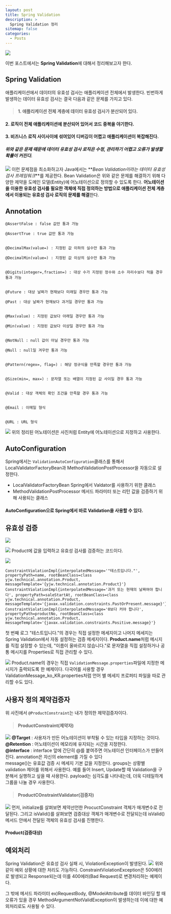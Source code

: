 ```yaml
---
layout: post
title: Spring Validation
description: >
  Spring Validation 정리
sitemap: false
categories:
  - Posts
---
```


![](https://images.velog.io/images/yjw8459/post/17eb3bfe-fb5d-44f9-90e8-45c3719038cb/%E1%84%89%E1%85%B3%E1%84%8F%E1%85%B3%E1%84%85%E1%85%B5%E1%86%AB%E1%84%89%E1%85%A3%E1%86%BA%202022-01-09%20%E1%84%8B%E1%85%A9%E1%84%92%E1%85%AE%204.13.11.png)


이번 포스트에서는 **Spring Validation**에 대해서 정리해보고자 한다.

## Spring Validation
애플리케이션에서 데이터의 유효성 검사는 애플리케이션 전체에서 발생한다.
빈번하게 발생하는 데이터 유효성 검사는 결국 다음과 같은 문제를 가지고 있다.

>#### 1. 애플리케이션 전체 계층에 데이터 유효성 검사가 분산되어 있다.
#### 2. 로직이 전체 애플리케이션에 분산되어 있어서 코드 중복을 야기한다.
#### 3. 비즈니스 로직 사이사이에 섞여있어 디버깅이 어렵고 애플리케이션이 복잡해진다.
##### 위와 같은 문제 때문에 데이터 유효성 검사 로직은 수정, 관리하기 어렵고 오류가 발생할 확률이 커진다.

![](https://images.velog.io/images/yjw8459/post/17eb3bfe-fb5d-44f9-90e8-45c3719038cb/%E1%84%89%E1%85%B3%E1%84%8F%E1%85%B3%E1%84%85%E1%85%B5%E1%86%AB%E1%84%89%E1%85%A3%E1%86%BA%202022-01-09%20%E1%84%8B%E1%85%A9%E1%84%92%E1%85%AE%204.13.11.png)
이런 문제점을 최소화하고자 Java에서는 **_Bean Validation이라는 데이터 유효성 검사 프레임워크_**를 제공한다. 
Bean Validation은 위와 같은 문제를 해결하기 위해 다양한 제약을 도메인 모델(Entity)에 어노테이션으로 정의할 수 있도록 한다. **어노테이션을 이용한 유효성 검사를 필요한 객체에 직접 정의하는 방법으로 애플리케이션 전체 계층에서 이용되는 유효성 검사 로직의 문제를 해결**한다.


## Annotation
```
@AssertFalse : false 값만 통과 가능

@AssertTrue : true 값만 통과 가능


@DecimalMax(value=) : 지정된 값 이하의 실수만 통과 가능

@DecimalMin(value=) : 지정된 값 이상의 실수만 통과 가능

 
@Digits(integer=,fraction=) : 대상 수가 지정된 정수와 소수 자리수보다 적을 경우 통과 가능


@Future : 대상 날짜가 현재보다 미래일 경우만 통과 가능

@Past : 대상 날짜가 현재보다 과거일 경우만 통과 가능


@Max(value) : 지정된 값보다 아래일 경우만 통과 가능

@Min(value) : 지정된 값보다 이상일 경우만 통과 가능


@NotNull : null 값이 아닐 경우만 통과 가능

@Null : null일 겨우만 통과 가능


@Pattern(regex=, flag=) : 해당 정규식을 만족할 경우만 통과 가능


@Size(min=, max=) : 문자열 또는 배열이 지정된 값 사이일 경우 통과 가능


@Valid : 대상 객체의 확인 조건을 만족할 경우 통과 가능


@Email : 이메일 형식


@URL : URL 형식
```

![](https://images.velog.io/images/yjw8459/post/84854d1d-7a91-491e-bdf5-8a07f4714d3e/%E1%84%89%E1%85%B3%E1%84%8F%E1%85%B3%E1%84%85%E1%85%B5%E1%86%AB%E1%84%89%E1%85%A3%E1%86%BA%202022-01-09%20%E1%84%8B%E1%85%A9%E1%84%92%E1%85%AE%204.16.11.png)
위의 정리된 어노테이션은 사진처럼 Entity에 어노테이션으로 지정하고 사용한다.

## AutoConfiguration

Spring에서는 ``ValidationAutoConfiguration``클래스를 통해서 LocalValidatorFactoryBean과 MethodValidationPostProcessor을 자동으로 설정한다.

- LocalValidatorFactoryBean 
	Spring에서 Valdator를 사용하기 위한 클래스
- MethodValidationPostProcessor
	메서드 파라미터 또는 리턴 값을 검증하기 위해 사용되는 클래스
    
#### AutoConfiguration으로 Spring에서 바로 Validation을 사용할 수 있다.

## 유효성 검증

![](https://images.velog.io/images/yjw8459/post/b4c448b9-101f-4b1b-8a3d-278b6c975f0e/%E1%84%89%E1%85%B3%E1%84%8F%E1%85%B3%E1%84%85%E1%85%B5%E1%86%AB%E1%84%89%E1%85%A3%E1%86%BA%202022-01-09%20%E1%84%8B%E1%85%A9%E1%84%92%E1%85%AE%204.51.16.png)

![](https://images.velog.io/images/yjw8459/post/29c6b5ef-b943-482f-801e-b1fc45f5ff5b/%E1%84%89%E1%85%B3%E1%84%8F%E1%85%B3%E1%84%85%E1%85%B5%E1%86%AB%E1%84%89%E1%85%A3%E1%86%BA%202022-01-09%20%E1%84%8B%E1%85%A9%E1%84%92%E1%85%AE%204.45.49.png)
Product에 값을 입력하고 유효성 검사를 검증하는 코드이다.

![](https://images.velog.io/images/yjw8459/post/4b463991-3d80-468c-bb6b-393569513acf/%E1%84%89%E1%85%B3%E1%84%8F%E1%85%B3%E1%84%85%E1%85%B5%E1%86%AB%E1%84%89%E1%85%A3%E1%86%BA%202022-01-09%20%E1%84%8B%E1%85%A9%E1%84%92%E1%85%AE%204.48.55.png)

```
ConstraintViolationImpl{interpolatedMessage='"테스트입니다."', propertyPath=name, rootBeanClass=class yjw.technical.annotation.Product, messageTemplate='{yjw.technical.annotation.Product}'}
ConstraintViolationImpl{interpolatedMessage='과거 또는 현재의 날짜여야 합니다', propertyPath=saleStartAt, rootBeanClass=class yjw.technical.annotation.Product, messageTemplate='{javax.validation.constraints.PastOrPresent.message}'}
ConstraintViolationImpl{interpolatedMessage='0보다 커야 합니다', propertyPath=productNo, rootBeanClass=class yjw.technical.annotation.Product, messageTemplate='{javax.validation.constraints.Positive.message}'}
```

첫 번째 로그 "테스트입니다."의 경우는 직접 설정한 메세지이고 나머지 메세지는 Spring Validation에서 자동 설정하는 검증 메세지이다. 
**Product.name**처럼 메시지를 직접 설정할 수 있는데, "이름이 올바르지 않습니다."로 문자열을 직접 설정하거나 공통 메시지를 Properties로 직접 관리할 수 있다. 


![](https://images.velog.io/images/yjw8459/post/5ea488b7-4594-4ae7-9761-3f5ea1c8b741/%E1%84%89%E1%85%B3%E1%84%8F%E1%85%B3%E1%84%85%E1%85%B5%E1%86%AB%E1%84%89%E1%85%A3%E1%86%BA%202022-01-09%20%E1%84%8B%E1%85%A9%E1%84%92%E1%85%AE%204.55.21.png)
Product.name의 경우는 직접 ``ValidationMessage.properties``파일에 지정한 메시지가 출력되도록 한 예제이다.
다국어를 사용할 경우 ValidationMessage_ko_KR.properties처럼 언어 별 메세지 프로퍼티 파일을 따로 관리할 수도 있다. 

## 사용자 정의 제약검증자

위 사진에서 ``@ProductConstraint``는 내가 정의한 제약검증자이다.

>#### ProductConstraint(제약자)
![](https://images.velog.io/images/yjw8459/post/62910e52-5604-4079-862f-802d40a6ce07/%E1%84%89%E1%85%B3%E1%84%8F%E1%85%B3%E1%84%85%E1%85%B5%E1%86%AB%E1%84%89%E1%85%A3%E1%86%BA%202022-01-09%20%E1%84%8B%E1%85%A9%E1%84%92%E1%85%AE%205.05.35.png)
**@Target** : 사용자가 만든 어노테이션이 부착될 수 있는 타입을 지정하는 것이다.
<br>
**@Retention** : 어노테이션이 메모리에 유지되는 시간을 지정한다.
<br>
**@interface** : interface 앞에 간단히 @를 붙여주면 어노테이션 인터페이스가 만들어진다. annotation은 자신의 element를 가질 수 있다
<br>
message()는 유효값 검증 시 메세지 기본 값을 지정한다.
groups는 상황별 validation 제어를 위해서 사용한다. 예를 들어 Insert, Update할 때 Validation을 구분해서 실행하고 싶을 때 사용한다.
payload는 심각도를 나타내는데, 더욱 디테일하게 그룹을 나눌 경우 사용한다.
<br>


>#### ProductCOnstraintValidator(검증자)
![](https://images.velog.io/images/yjw8459/post/6bde1359-e8a2-45ff-b91b-665d973a1567/%E1%84%89%E1%85%B3%E1%84%8F%E1%85%B3%E1%84%85%E1%85%B5%E1%86%AB%E1%84%89%E1%85%A3%E1%86%BA%202022-01-09%20%E1%84%8B%E1%85%A9%E1%84%92%E1%85%AE%205.06.55.png)
먼저, initialize를 살펴보면 제약선언한 ProcuctConstraint 객체가 매개변수로 전달된다. 
그리고 isValid()를 살펴보면 검증대상 객체가 매개변수로 전달되는데 isValid()메서드 안에서 전달된 객체의 유효성 검사를 진행한다. 
#### Product(검증대상)


## 예외처리 
Spring Validation은 유효성 검사 실패 시, ViolationException이 발생된다.
![](https://images.velog.io/images/yjw8459/post/4cafa55f-c588-4d50-8c75-22340a030eca/%E1%84%89%E1%85%B3%E1%84%8F%E1%85%B3%E1%84%85%E1%85%B5%E1%86%AB%E1%84%89%E1%85%A3%E1%86%BA%202022-01-09%20%E1%84%8B%E1%85%A9%E1%84%92%E1%85%AE%205.37.44.png)
위와 같이 예외 상황에 대한 처리도 가능하다.
ConstraintViolationException은 500에러로 발생되고 Response되는데 이를 400에러(Bad Request)로 변경처리하는 예제이다.

그 밖에 메서드 파라미터 ex)RequestBody, @ModelAttribute를 데이터 바인딩 할 때 오류가 있을 경우 MethodArgumentNotValidException이 발생하는데 이에 대한 예외처리로도 사용될 수 있다.





